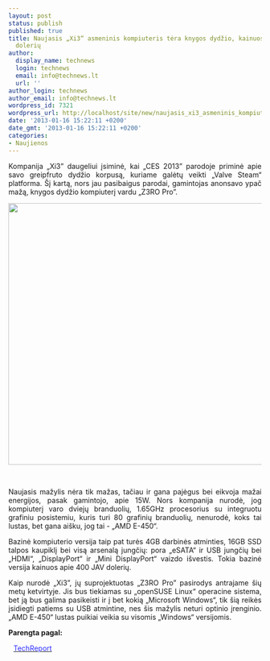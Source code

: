 ```yaml
---
layout: post
status: publish
published: true
title: Naujasis „Xi3“ asmeninis kompiuteris tėra knygos dydžio, kainuos apie 400 JAV
  dolerių
author:
  display_name: technews
  login: technews
  email: info@technews.lt
  url: ''
author_login: technews
author_email: info@technews.lt
wordpress_id: 7321
wordpress_url: http://localhost/site/new/naujasis_xi3_asmeninis_kompiuteris_tera_knygos_dydzio_kainuos_apie_400_jav_doleriu/
date: '2013-01-16 15:22:11 +0200'
date_gmt: '2013-01-16 15:22:11 +0200'
categories:
- Naujienos
---
```

<p style="text-align:justify">Kompanija „Xi3” daugeliui įsiminė, kai „CES 2013” parodoje priminė apie savo greipfruto dydžio korpusą, kuriame galėtų veikti „Valve Steam“ platforma. Šį kartą, nors jau pasibaigus parodai, gamintojas anonsavo ypač mažą, knygos dydžio kompiuterį vardu „Z3RO Pro”.</p>
<p style="text-align:center"> <a target="blank" href="http://www.technologijos.lt/upload/image/n/technologijos/it/S-30602/inline.jpg"><img alt="" src="http://www.technologijos.lt/upload/image/n/technologijos/it/S-30602/1-inline.jpg" style="width: 520px;" /></a></p>
<div style="text-align:center"> <strong></strong><br/><em></em></div>
<div style="text-align:justify"><!--[if gte mso 9]><![endif]--><!--[if gte mso 9]><xml></p>
<p>  Normal<br />
  0</p>
<p>  false<br />
  false<br />
  false</p>
<p>  EN-US<br />
  X-NONE<br />
  X-NONE</p>
<p></xml><![endif]--><!--[if gte mso 9]><![endif]--><!--[if gte mso 10]></p>
<style>
 /* Style Definitions */<br />
 table.MsoNormalTable<br />
	{mso-style-name:"Table Normal";<br />
	mso-style-parent:"";<br />
	line-height:115%;<br />
	font-size:11.0pt;"Calibri","sans-serif";}<br />
</style>
<p><![endif]--></p>
<p><span>Naujasis mažylis nėra tik mažas, tačiau ir gana pajėgus bei eikvoja mažai energijos, pasak gamintojo, apie 15W. Nors kompanija nurodė, jog kompiuterį varo dviejų branduolių, </span>1.65GHz <span>procesorius su integruotu grafiniu posistemiu, kuris turi 80 grafinių branduolių, nenurodė, koks tai lustas, bet gana aišku, jog tai - </span><span>&bdquo;</span><span>AMD E</span>-450<span>&ldquo;</span>.</p>
<p>Bazinė kompiuterio versija taip pat turės 4GB darbinės atminties, 16GB <span>SSD talpos kaupiklį bei visą arsenalą jungčių: pora &bdquo;eSATA&ldquo; ir USB jungčių bei &bdquo;HDMI&ldquo;, &bdquo;DisplayPort&ldquo; ir &bdquo;Mini DisplayPort&ldquo; vaizdo išvestis. Tokia bazinė versija kainuos apie </span>400 JAV dolerių.</p>
<p>Kaip nurodė &bdquo;Xi3&rdquo;, j<span>ų suprojektuotas &bdquo;Z3RO Pro&rdquo; pasirodys antrajame šių metų ketvirtyje. Jis bus tiekiamas su &bdquo;openSUSE Linux&ldquo; operacine sistema, bet ją bus galima pasikeisti ir į bet kokią &bdquo;Microsoft Windows&ldquo;, tik šią reikės įsidiegti patiems su USB atmintine, nes šis mažylis neturi optinio įrenginio. </span><span>&bdquo;</span><span>AMD E</span>-450<span>&ldquo; lustas puikiai veikia su visomis </span><span>&bdquo;</span><span>Windows</span><span>&ldquo;</span><span> versijomis.<br /></span></p>
</div>
<p><strong>Parengta pagal:</strong></p>
<p style="margin:0px 0px 0px 10px"><a target="blank" href="http://techreport.com/news/24213/new-xi3-pc-is-paperback-sized-costs-399"><span style="color:#2E2EFE">TechReport</span></a></p>
